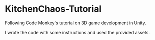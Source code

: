 # KitchenChaos-Tutorial
Following Code Monkey's tutorial on 3D game development in Unity.


I wrote the code with some instructions and used the provided assets.

